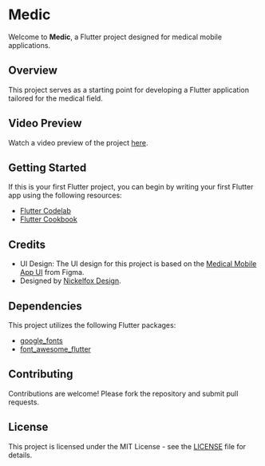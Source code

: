 # Medic

Welcome to **Medic**, a Flutter project designed for medical mobile applications.

## Overview

This project serves as a starting point for developing a Flutter application tailored for the medical field.

## Video Preview

Watch a video preview of the project [here](https://i.imgur.com/TLvJKOA.mp4).

## Getting Started

If this is your first Flutter project, you can begin by writing your first Flutter app using the following resources:

- [Flutter Codelab](https://docs.flutter.dev/get-started/codelab)
- [Flutter Cookbook](https://docs.flutter.dev/cookbook)

## Credits

- UI Design: The UI design for this project is based on the [Medical Mobile App UI](https://www.figma.com/community/file/1172153496393189176/medical-mobile-app?searchSessionId=lxpyhz4r-2nxagw10ip) from Figma.
- Designed by [Nickelfox Design](https://www.figma.com/@Nickelfox).

## Dependencies

This project utilizes the following Flutter packages:

- [google_fonts](https://pub.dev/packages/google_fonts)
- [font_awesome_flutter](https://pub.dev/packages/font_awesome_flutter)

## Contributing

Contributions are welcome! Please fork the repository and submit pull requests.

## License

This project is licensed under the MIT License - see the [LICENSE](LICENSE) file for details.
